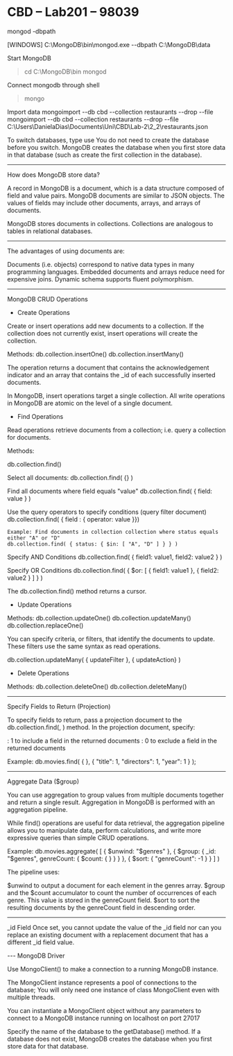 # CBD – Lab201 – 98039

mongod -dbpath <WhereToRunMongoDB>

[WINDOWS] C:\MongoDB\bin\mongod.exe --dbpath C:\MongoDB\data

Start MongoDB
> cd C:\MongoDB\bin
> mongod

Connect mongodb through shell
> mongo

Import data
mongoimport --db cbd --collection restaurants --drop --file <Path>
mongoimport --db cbd --collection restaurants --drop --file C:\Users\DanielaDias\Documents\Uni\CBD\Lab-2\2_2\restaurants.json

To switch databases, type use <db>
You do not need to create the database before you switch. 
MongoDB creates the database when you first store data in that database (such as create the first collection in the database).

---

How does MongoDB store data?

A record in MongoDB is a document, which is a data structure composed of field and value pairs. 
MongoDB documents are similar to JSON objects. The values of fields may include other documents, arrays, and arrays of documents.

MongoDB stores documents in collections. Collections are analogous to tables in relational databases.

---

The advantages of using documents are:

Documents (i.e. objects) correspond to native data types in many programming languages.
Embedded documents and arrays reduce need for expensive joins.
Dynamic schema supports fluent polymorphism.

---

MongoDB CRUD Operations

- Create Operations

Create or insert operations add new documents to a collection. 
If the collection does not currently exist, insert operations will create the collection.

Methods:
db.collection.insertOne() 
db.collection.insertMany() 

The operation returns a document that contains the acknowledgement indicator and an array that contains the _id of each successfully inserted documents.

In MongoDB, insert operations target a single collection. All write operations in MongoDB are atomic on the level of a single document.

- Find Operations

Read operations retrieve documents from a collection; i.e. query a collection for documents.

Methods:

db.collection.find()

Select all documents:
db.collection.find( {} )

Find all documents where field equals "value"
db.collection.find( { field: value } )

Use the query operators to specify conditions (query filter document)
db.collection.find( { field : { operator: value }})

    Example: Find documents in collection collection where status equals either "A" or "D"
    db.collection.find( { status: { $in: [ "A", "D" ] } } )

Specify AND Conditions
db.collection.find( { field1: value1, field2: value2 } )

Specify OR Conditions
db.collection.find( { $or: [ { field1: value1 }, { field2: value2 } ] } )

The db.collection.find() method returns a cursor. 

- Update Operations

Methods:
db.collection.updateOne()
db.collection.updateMany()
db.collection.replaceOne()

You can specify criteria, or filters, that identify the documents to update. These filters use the same syntax as read operations.

db.collection.updateMany( { updateFilter }, { updateAction} )

- Delete Operations

Methods:
db.collection.deleteOne()
db.collection.deleteMany()

---

Specify Fields to Return (Projection)

To specify fields to return, pass a projection document to the db.collection.find(<query document>, <projection document>) method. 
In the projection document, specify:

<field>: 1 to include a field in the returned documents
<field>: 0 to exclude a field in the returned documents

Example:
db.movies.find( { }, { "title": 1, "directors": 1, "year": 1 } );

---

Aggregate Data ($group)

You can use aggregation to group values from multiple documents together and return a single result. 
Aggregation in MongoDB is performed with an aggregation pipeline.

While find() operations are useful for data retrieval, the aggregation pipeline allows you to manipulate data, perform calculations, and write more expressive queries than simple CRUD operations.

Example:
db.movies.aggregate( [
   { $unwind: "$genres" },
   {
     $group: {
       _id: "$genres",
       genreCount: { $count: { } }
     }
   },
   { $sort: { "genreCount": -1 } }
] )

The pipeline uses:

$unwind to output a document for each element in the genres array.
$group and the $count accumulator to count the number of occurrences of each genre. This value is stored in the genreCount field.
$sort to sort the resulting documents by the genreCount field in descending order.

---

_id Field
Once set, you cannot update the value of the _id field nor can you replace an existing document with a replacement document that has a different _id field value.


--- MongoDB Driver

Use MongoClient() to make a connection to a running MongoDB instance.

The MongoClient instance represents a pool of connections to the database; 
You will only need one instance of class MongoClient even with multiple threads.

You can instantiate a MongoClient object without any parameters to connect to a MongoDB instance running on localhost on port 27017

Specify the name of the database to the getDatabase() method. 
If a database does not exist, MongoDB creates the database when you first store data for that database.